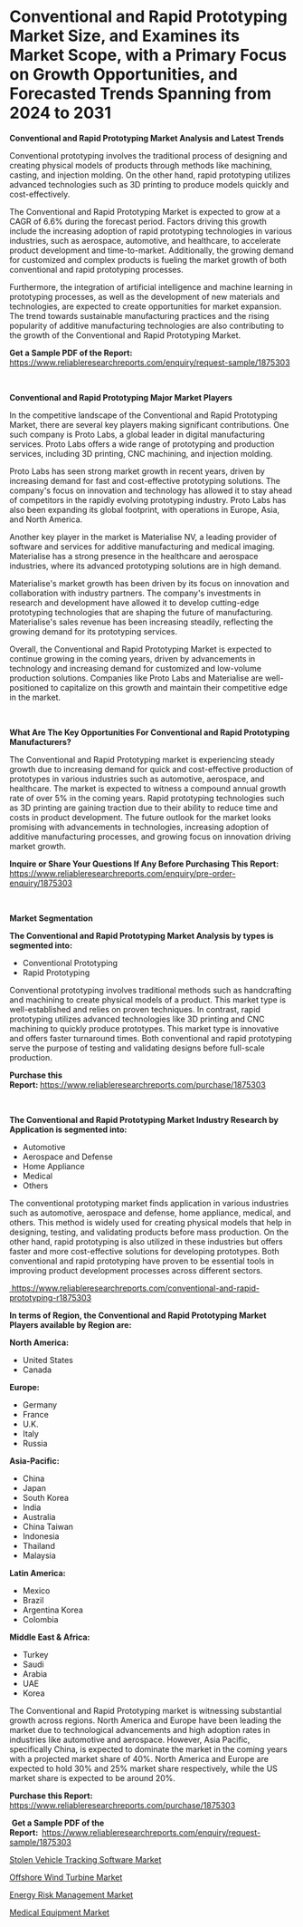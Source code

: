 <p><h1>Conventional and Rapid Prototyping Market Size, and Examines its Market Scope, with a Primary Focus on Growth Opportunities, and Forecasted Trends Spanning from 2024 to 2031</h1></p><p><strong>Conventional and Rapid Prototyping Market Analysis and Latest Trends</strong></p>
<p><p>Conventional prototyping involves the traditional process of designing and creating physical models of products through methods like machining, casting, and injection molding. On the other hand, rapid prototyping utilizes advanced technologies such as 3D printing to produce models quickly and cost-effectively.</p><p>The Conventional and Rapid Prototyping Market is expected to grow at a CAGR of 6.6% during the forecast period. Factors driving this growth include the increasing adoption of rapid prototyping technologies in various industries, such as aerospace, automotive, and healthcare, to accelerate product development and time-to-market. Additionally, the growing demand for customized and complex products is fueling the market growth of both conventional and rapid prototyping processes.</p><p>Furthermore, the integration of artificial intelligence and machine learning in prototyping processes, as well as the development of new materials and technologies, are expected to create opportunities for market expansion. The trend towards sustainable manufacturing practices and the rising popularity of additive manufacturing technologies are also contributing to the growth of the Conventional and Rapid Prototyping Market.</p></p>
<p><strong>Get a Sample PDF of the Report:&nbsp;</strong> <a href="https://www.reliableresearchreports.com/enquiry/request-sample/1875303">https://www.reliableresearchreports.com/enquiry/request-sample/1875303</a></p>
<p>&nbsp;</p>
<p><strong>Conventional and Rapid Prototyping Major Market Players</strong></p>
<p><p>In the competitive landscape of the Conventional and Rapid Prototyping Market, there are several key players making significant contributions. One such company is Proto Labs, a global leader in digital manufacturing services. Proto Labs offers a wide range of prototyping and production services, including 3D printing, CNC machining, and injection molding.</p><p>Proto Labs has seen strong market growth in recent years, driven by increasing demand for fast and cost-effective prototyping solutions. The company's focus on innovation and technology has allowed it to stay ahead of competitors in the rapidly evolving prototyping industry. Proto Labs has also been expanding its global footprint, with operations in Europe, Asia, and North America.</p><p>Another key player in the market is Materialise NV, a leading provider of software and services for additive manufacturing and medical imaging. Materialise has a strong presence in the healthcare and aerospace industries, where its advanced prototyping solutions are in high demand.</p><p>Materialise's market growth has been driven by its focus on innovation and collaboration with industry partners. The company's investments in research and development have allowed it to develop cutting-edge prototyping technologies that are shaping the future of manufacturing. Materialise's sales revenue has been increasing steadily, reflecting the growing demand for its prototyping services.</p><p>Overall, the Conventional and Rapid Prototyping Market is expected to continue growing in the coming years, driven by advancements in technology and increasing demand for customized and low-volume production solutions. Companies like Proto Labs and Materialise are well-positioned to capitalize on this growth and maintain their competitive edge in the market.</p></p>
<p>&nbsp;</p>
<p><strong>What Are The Key Opportunities For Conventional and Rapid Prototyping Manufacturers?</strong></p>
<p><p>The Conventional and Rapid Prototyping market is experiencing steady growth due to increasing demand for quick and cost-effective production of prototypes in various industries such as automotive, aerospace, and healthcare. The market is expected to witness a compound annual growth rate of over 5% in the coming years. Rapid prototyping technologies such as 3D printing are gaining traction due to their ability to reduce time and costs in product development. The future outlook for the market looks promising with advancements in technologies, increasing adoption of additive manufacturing processes, and growing focus on innovation driving market growth.</p></p>
<p><strong>Inquire or Share Your Questions If Any Before Purchasing This Report:</strong> <a href="https://www.reliableresearchreports.com/enquiry/pre-order-enquiry/1875303">https://www.reliableresearchreports.com/enquiry/pre-order-enquiry/1875303</a></p>
<p>&nbsp;</p>
<p><strong>Market Segmentation</strong></p>
<p><strong>The Conventional and Rapid Prototyping Market Analysis by types is segmented into:</strong></p>
<p><ul><li>Conventional Prototyping</li><li>Rapid Prototyping</li></ul></p>
<p><p>Conventional prototyping involves traditional methods such as handcrafting and machining to create physical models of a product. This market type is well-established and relies on proven techniques. In contrast, rapid prototyping utilizes advanced technologies like 3D printing and CNC machining to quickly produce prototypes. This market type is innovative and offers faster turnaround times. Both conventional and rapid prototyping serve the purpose of testing and validating designs before full-scale production.</p></p>
<p><strong>Purchase this Report:&nbsp;</strong><a href="https://www.reliableresearchreports.com/purchase/1875303">https://www.reliableresearchreports.com/purchase/1875303</a></p>
<p>&nbsp;</p>
<p><strong>The Conventional and Rapid Prototyping Market Industry Research by Application is segmented into:</strong></p>
<p><ul><li>Automotive</li><li>Aerospace and Defense</li><li>Home Appliance</li><li>Medical</li><li>Others</li></ul></p>
<p><p>The conventional prototyping market finds application in various industries such as automotive, aerospace and defense, home appliance, medical, and others. This method is widely used for creating physical models that help in designing, testing, and validating products before mass production. On the other hand, rapid prototyping is also utilized in these industries but offers faster and more cost-effective solutions for developing prototypes. Both conventional and rapid prototyping have proven to be essential tools in improving product development processes across different sectors.</p></p>
<p><a href="https://www.reliableresearchreports.com/conventional-and-rapid-prototyping-r1875303">&nbsp;https://www.reliableresearchreports.com/conventional-and-rapid-prototyping-r1875303</a></p>
<p><strong>In terms of Region, the Conventional and Rapid Prototyping Market Players available by Region are:</strong></p>
<p>
    <p> <strong> North America: </strong>
        <ul>
            <li>United States</li>
            <li>Canada</li>
        </ul>
        </p> 
    <p> <strong> Europe: </strong>
        <ul>
            <li>Germany</li>
            <li>France</li>
            <li>U.K.</li>
            <li>Italy</li>
            <li>Russia</li>
        </ul>
        </p> 
    <p> <strong> Asia-Pacific: </strong>
        <ul>
            <li>China</li>
            <li>Japan</li>
            <li>South Korea</li>
            <li>India</li>
            <li>Australia</li>
            <li>China Taiwan</li>
            <li>Indonesia</li>
            <li>Thailand</li>
            <li>Malaysia</li>
        </ul>
        </p> 
    <p> <strong> Latin America: </strong>
        <ul>
            <li>Mexico</li>
            <li>Brazil</li>
            <li>Argentina Korea</li>
            <li>Colombia</li>
        </ul>
        </p> 
    <p> <strong> Middle East & Africa: </strong>
        <ul>
            <li>Turkey</li>
            <li>Saudi</li>
            <li>Arabia</li>
            <li>UAE</li>
            <li>Korea</li>
        </ul>
    </p>
    </p>
<p><p>The Conventional and Rapid Prototyping market is witnessing substantial growth across regions. North America and Europe have been leading the market due to technological advancements and high adoption rates in industries like automotive and aerospace. However, Asia Pacific, specifically China, is expected to dominate the market in the coming years with a projected market share of 40%. North America and Europe are expected to hold 30% and 25% market share respectively, while the US market share is expected to be around 20%.</p></p>
<p><strong>Purchase this Report: </strong><a href="https://www.reliableresearchreports.com/purchase/1875303">https://www.reliableresearchreports.com/purchase/1875303</a></p>
<p>&nbsp;<strong>Get a Sample PDF of the Report:&nbsp;&nbsp;</strong><a href="https://www.reliableresearchreports.com/enquiry/request-sample/1875303">https://www.reliableresearchreports.com/enquiry/request-sample/1875303</a></p>
<p><strong></strong></p>
<p><p><a href="https://github.com/nathandecarvalho/Market-Research-Report-List-4/blob/main/stolen-vehicle-tracking-software-market.md">Stolen Vehicle Tracking Software Market</a></p><p><a href="https://www.linkedin.com/pulse/offshore-wind-turbine-market-outlook-forecast-from-2024-2031-g5gef">Offshore Wind Turbine Market</a></p><p><a href="https://github.com/JosephWillisbXXgf/Market-Research-Report-List-1/blob/main/energy-risk-management-market.md">Energy Risk Management Market</a></p><p><a href="https://www.linkedin.com/pulse/insights-medical-equipment-market-share-competitive-landscape-vzltf">Medical Equipment Market</a></p></p>